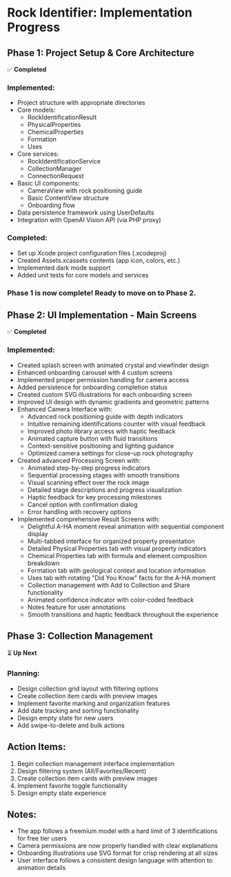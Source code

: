 # Rock Identifier: Implementation Progress

## Phase 1: Project Setup & Core Architecture
✅ **Completed**

### Implemented:
- Project structure with appropriate directories
- Core models:
  - RockIdentificationResult
  - PhysicalProperties
  - ChemicalProperties
  - Formation
  - Uses
- Core services:
  - RockIdentificationService
  - CollectionManager
  - ConnectionRequest
- Basic UI components:
  - CameraView with rock positioning guide
  - Basic ContentView structure
  - Onboarding flow
- Data persistence framework using UserDefaults
- Integration with OpenAI Vision API (via PHP proxy)

### Completed:
- Set up Xcode project configuration files (.xcodeproj)
- Created Assets.xcassets contents (app icon, colors, etc.)
- Implemented dark mode support
- Added unit tests for core models and services

### Phase 1 is now complete! Ready to move on to Phase 2.

## Phase 2: UI Implementation - Main Screens
✅ **Completed**

### Implemented:
- Created splash screen with animated crystal and viewfinder design
- Enhanced onboarding carousel with 4 custom screens
- Implemented proper permission handling for camera access
- Added persistence for onboarding completion status
- Created custom SVG illustrations for each onboarding screen
- Improved UI design with dynamic gradients and geometric patterns
- Enhanced Camera Interface with:
  - Advanced rock positioning guide with depth indicators
  - Intuitive remaining identifications counter with visual feedback
  - Improved photo library access with haptic feedback
  - Animated capture button with fluid transitions
  - Context-sensitive positioning and lighting guidance
  - Optimized camera settings for close-up rock photography
- Created advanced Processing Screen with:
  - Animated step-by-step progress indicators
  - Sequential processing stages with smooth transitions
  - Visual scanning effect over the rock image
  - Detailed stage descriptions and progress visualization
  - Haptic feedback for key processing milestones
  - Cancel option with confirmation dialog
  - Error handling with recovery options
- Implemented comprehensive Result Screens with:
  - Delightful A-HA moment reveal animation with sequential component display
  - Multi-tabbed interface for organized property presentation
  - Detailed Physical Properties tab with visual property indicators
  - Chemical Properties tab with formula and element composition breakdown
  - Formation tab with geological context and location information
  - Uses tab with rotating "Did You Know" facts for the A-HA moment
  - Collection management with Add to Collection and Share functionality
  - Animated confidence indicator with color-coded feedback
  - Notes feature for user annotations
  - Smooth transitions and haptic feedback throughout the experience

## Phase 3: Collection Management
⏳ **Up Next**

### Planning:
- Design collection grid layout with filtering options
- Create collection item cards with preview images
- Implement favorite marking and organization features
- Add date tracking and sorting functionality
- Design empty state for new users
- Add swipe-to-delete and bulk actions

## Action Items:
1. Begin collection management interface implementation
2. Design filtering system (All/Favorites/Recent)
3. Create collection item cards with preview images
4. Implement favorite toggle functionality
5. Design empty state experience

## Notes:
- The app follows a freemium model with a hard limit of 3 identifications for free tier users
- Camera permissions are now properly handled with clear explanations
- Onboarding illustrations use SVG format for crisp rendering at all sizes
- User interface follows a consistent design language with attention to animation details
